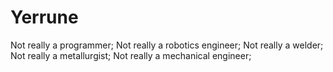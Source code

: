 Yerrune
=
Not really a programmer;
Not really a robotics engineer;
Not really a welder;
Not really a metallurgist;
Not really a mechanical engineer;
